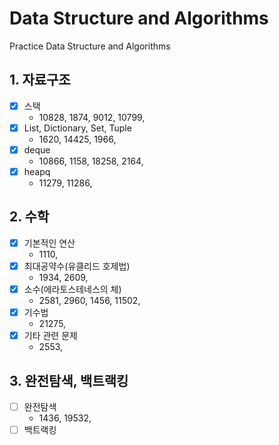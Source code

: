 # Data Structure and Algorithms

Practice Data Structure and Algorithms

## 1. 자료구조
- [x] 스택
    - 10828, 1874, 9012, 10799, 
- [x] List, Dictionary, Set, Tuple
    - 1620, 14425, 1966, 
- [x] deque
    - 10866, 1158, 18258, 2164, 
- [x] heapq
    - 11279, 11286, 

## 2. 수학
- [x] 기본적인 연산
    - 1110, 
- [x] 최대공약수(유클리드 호제법)
    - 1934, 2609, 
- [x] 소수(에라토스테네스의 체)
    - 2581, 2960, 1456, 11502, 
- [x] 기수법
    - 21275, 
- [x] 기타 관련 문제
    - 2553, 

## 3. 완전탐색, 백트랙킹
- [ ] 완전탐색
    - 1436, 19532, 
- [ ] 백트랙킹